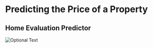 # Predicting the Price of a Property

## Home Evaluation Predictor 

![Optional Text](../ThisPC/Pictures/SavedPictures/openhouse/.png)
